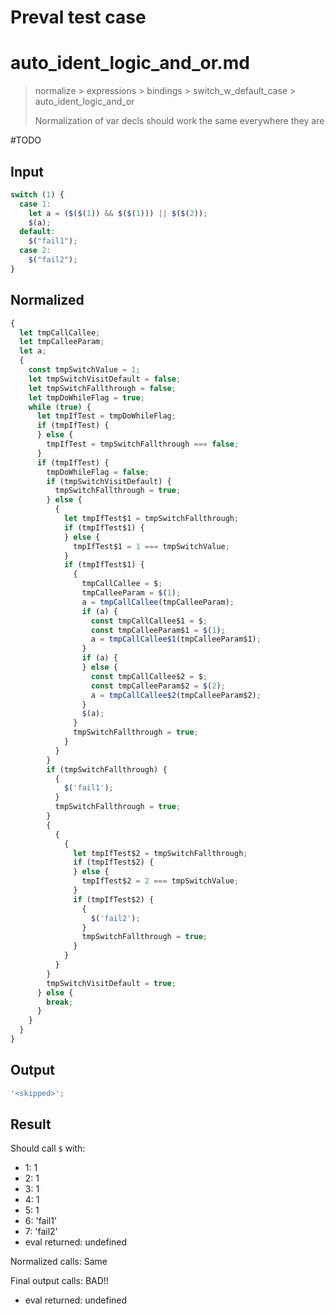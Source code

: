 # Preval test case

# auto_ident_logic_and_or.md

> normalize > expressions > bindings > switch_w_default_case > auto_ident_logic_and_or
>
> Normalization of var decls should work the same everywhere they are

#TODO

## Input

`````js filename=intro
switch (1) {
  case 1:
    let a = ($($(1)) && $($(1))) || $($(2));
    $(a);
  default:
    $("fail1");
  case 2:
    $("fail2");
}
`````

## Normalized

`````js filename=intro
{
  let tmpCallCallee;
  let tmpCalleeParam;
  let a;
  {
    const tmpSwitchValue = 1;
    let tmpSwitchVisitDefault = false;
    let tmpSwitchFallthrough = false;
    let tmpDoWhileFlag = true;
    while (true) {
      let tmpIfTest = tmpDoWhileFlag;
      if (tmpIfTest) {
      } else {
        tmpIfTest = tmpSwitchFallthrough === false;
      }
      if (tmpIfTest) {
        tmpDoWhileFlag = false;
        if (tmpSwitchVisitDefault) {
          tmpSwitchFallthrough = true;
        } else {
          {
            let tmpIfTest$1 = tmpSwitchFallthrough;
            if (tmpIfTest$1) {
            } else {
              tmpIfTest$1 = 1 === tmpSwitchValue;
            }
            if (tmpIfTest$1) {
              {
                tmpCallCallee = $;
                tmpCalleeParam = $(1);
                a = tmpCallCallee(tmpCalleeParam);
                if (a) {
                  const tmpCallCallee$1 = $;
                  const tmpCalleeParam$1 = $(1);
                  a = tmpCallCallee$1(tmpCalleeParam$1);
                }
                if (a) {
                } else {
                  const tmpCallCallee$2 = $;
                  const tmpCalleeParam$2 = $(2);
                  a = tmpCallCallee$2(tmpCalleeParam$2);
                }
                $(a);
              }
              tmpSwitchFallthrough = true;
            }
          }
        }
        if (tmpSwitchFallthrough) {
          {
            $('fail1');
          }
          tmpSwitchFallthrough = true;
        }
        {
          {
            {
              let tmpIfTest$2 = tmpSwitchFallthrough;
              if (tmpIfTest$2) {
              } else {
                tmpIfTest$2 = 2 === tmpSwitchValue;
              }
              if (tmpIfTest$2) {
                {
                  $('fail2');
                }
                tmpSwitchFallthrough = true;
              }
            }
          }
        }
        tmpSwitchVisitDefault = true;
      } else {
        break;
      }
    }
  }
}
`````

## Output

`````js filename=intro
'<skipped>';
`````

## Result

Should call `$` with:
 - 1: 1
 - 2: 1
 - 3: 1
 - 4: 1
 - 5: 1
 - 6: 'fail1'
 - 7: 'fail2'
 - eval returned: undefined

Normalized calls: Same

Final output calls: BAD!!
 - eval returned: undefined
